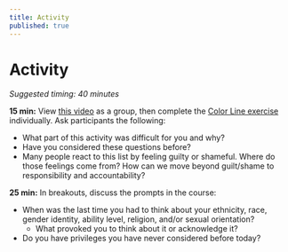 ```yaml
---
title: Activity
published: true
---
```


# Activity
_Suggested timing: 40 minutes_

**15 min:** View [this video](https://www.youtube.com/watch?v=7kfi3NKlQaU) as a group, then complete the <a href="..files/Color-Line-Exercise.pdf">Color Line exercise</a> individually. Ask participants the following:
* What part of this activity was difficult for you and why? 
* Have you considered these questions before?
* Many people react to this list by feeling guilty or shameful. Where do those feelings come from? How can we move beyond guilt/shame to responsibility and accountability? 


**25 min:** In breakouts, discuss the prompts in the course: 
* When was the last time you had to think about your ethnicity, race, gender identity, ability level, religion, and/or sexual orientation?
  * What provoked you to think about it or acknowledge it?
* Do you have privileges you have never considered before today?
